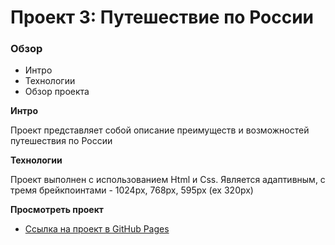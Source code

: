 # Проект 3: Путешествие по России

### Обзор
* Интро
* Технологии
* Обзор проекта

**Интро**

Проект представляет собой описание преимуществ и возможностей путешествия по России

**Технологии**

Проект выполнен с использованием Html и Css.
Является адаптивным, с тремя брейкпоинтами -  1024px, 768px, 595px (ex 320px)

**Просмотреть проект**
* [Ссылка на проект в GitHub Pages](https://marysmith11.github.io/russian-travel/)
